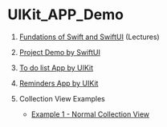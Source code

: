 # UIKit_APP_Demo
1. [Fundations of Swift and SwiftUI](https://github.com/1tongp/UIKit_APP_Demo/tree/main/swift_prac) (Lectures)

2. [Project Demo by SwiftUI](https://github.com/1tongp/UIKit_APP_Demo/tree/main/swift_prac/pracDemo)

3. [To do list App by UIKit](https://github.com/1tongp/UIKit_APP_Demo/tree/main/TODO_List_App)

4. [Reminders App by UIKit](https://github.com/1tongp/UIKit_APP_Demo/tree/main/Reminders_App)

5. Collection View Examples

    - [Example 1 - Normal Collection View](https://github.com/1tongp/UIKit_APP_Demo/tree/main/Collection%20View%201)
